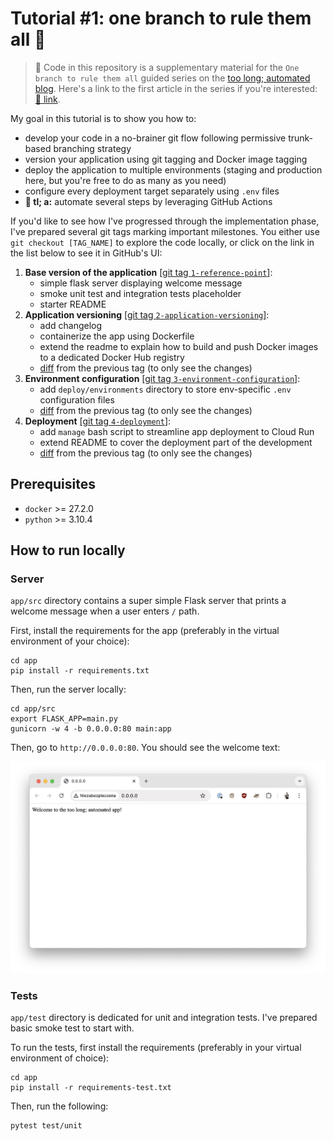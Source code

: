 # Tutorial #1: one branch to rule them all 🌳

> 🚨 Code in this repository is a supplementary material for the `One branch to
> rule them all` guided series on the [too long; automated
> blog](https://blog.toolongautomated.com). Here's a link to the first article
> in the series if you're interested:
[🔗 link](https://toolongautomated.com/posts/2024/one-branch-to-rule-them-all-1).

My goal in this tutorial is to show you how to:
- develop your code in a no-brainer git flow following permissive trunk-based branching strategy
- version your application using git tagging and Docker image tagging
- deploy the application to multiple environments (staging and production here, but you're free to do as many as you need)
- configure every deployment target separately using `.env` files
- **🚀 tl; a:** automate several steps by leveraging GitHub Actions

If you'd like to see how I've progressed through the implementation phase, I've
prepared several git tags marking important milestones. You either use `git
checkout [TAG_NAME]` to explore the code locally, or click on the link in the
list below to see it in GitHub's UI:

1. **Base version of the application** [[git tag
`1-reference-point`]](https://github.com/toolongautomated/tutorial-1/tree/1-reference-point):
    - simple flask server displaying welcome message
    - smoke unit test and integration tests placeholder
    - starter README
2. **Application versioning** [[git tag
`2-application-versioning`]](https://github.com/toolongautomated/tutorial-1/tree/2-application-versioning):
    - add changelog
    - containerize the app using Dockerfile
    - extend the readme to explain how to build and push Docker images to a dedicated Docker Hub registry
    - [diff](https://github.com/toolongautomated/tutorial-1/compare/1-reference-point...2-application-versioning) from the previous tag (to only see the changes)
3. **Environment configuration** [[git tag `3-environment-configuration`]](https://github.com/toolongautomated/tutorial-1/tree/3-environment-configuration):
    - add `deploy/environments` directory to store env-specific `.env` configuration files
    - [diff](https://github.com/toolongautomated/tutorial-1/compare/2-application-versioning...3-environment-configuration) from the previous tag (to only see the changes)
4. **Deployment** [[git tag `4-deployment`]](https://github.com/toolongautomated/tutorial-1/tree/4-deployment):
    - add `manage` bash script to streamline app deployment to Cloud Run
    - extend README to cover the deployment part of the development
    - [diff](https://github.com/toolongautomated/tutorial-1/compare/3-environment-configuration...4-deployment) from the previous tag (to only see the changes)

## Prerequisites

- `docker` >= 27.2.0
- `python` >= 3.10.4

## How to run locally

### Server

`app/src` directory contains a super simple Flask server that prints a welcome
message when a user enters `/` path.

First, install the requirements for the app (preferably in the virtual environment of your choice):

```shell
cd app
pip install -r requirements.txt
```

Then, run the server locally:

```shell
cd app/src
export FLASK_APP=main.py
gunicorn -w 4 -b 0.0.0.0:80 main:app
```

Then, go to `http://0.0.0.0:80`. You should see the welcome text:

![alt text](docs/welcome-screen.png)

### Tests

`app/test` directory is dedicated for unit and integration tests. I've prepared basic smoke test to start with.

To run the tests, first install the requirements (preferably in your virtual environment of choice):

```shell
cd app
pip install -r requirements-test.txt
```

Then, run the following:

```shell
pytest test/unit
```
